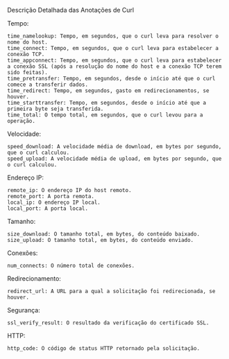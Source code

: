 Descrição Detalhada das Anotações de Curl

Tempo:

    time_namelookup: Tempo, em segundos, que o curl leva para resolver o nome do host.
    time_connect: Tempo, em segundos, que o curl leva para estabelecer a conexão TCP.
    time_appconnect: Tempo, em segundos, que o curl leva para estabelecer a conexão SSL (após a resolução do nome do host e a conexão TCP terem sido feitas).
    time_pretransfer: Tempo, em segundos, desde o início até que o curl comece a transferir dados.
    time_redirect: Tempo, em segundos, gasto em redirecionamentos, se houver.
    time_starttransfer: Tempo, em segundos, desde o início até que a primeira byte seja transferida.
    time_total: O tempo total, em segundos, que o curl levou para a operação.

Velocidade:

    speed_download: A velocidade média de download, em bytes por segundo, que o curl calculou.
    speed_upload: A velocidade média de upload, em bytes por segundo, que o curl calculou.

Endereço IP:

    remote_ip: O endereço IP do host remoto.
    remote_port: A porta remota.
    local_ip: O endereço IP local.
    local_port: A porta local.

Tamanho:

    size_download: O tamanho total, em bytes, do conteúdo baixado.
    size_upload: O tamanho total, em bytes, do conteúdo enviado.

Conexões:

    num_connects: O número total de conexões.

Redirecionamento:

    redirect_url: A URL para a qual a solicitação foi redirecionada, se houver.

Segurança:

    ssl_verify_result: O resultado da verificação do certificado SSL.

HTTP:

    http_code: O código de status HTTP retornado pela solicitação.
